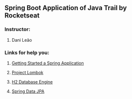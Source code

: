 ## Spring Boot Application of Java Trail by Rocketseat

### Instructor:

1. Dani Leão

### Links for help you:

1. [Getting Started a Spring Application](https://start.spring.io/)

2. [Project Lombok](https://projectlombok.org/setup/maven)

3. [H2 Database Engine](https://h2database.com/html/main.html)

4. [Spring Data JPA](https://spring.io/projects/spring-data-jpa)
